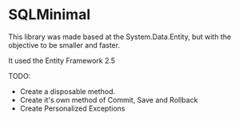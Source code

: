 # SQLMinimal

This library was made based at the System.Data.Entity, but with the objective to be smaller and faster.

It used the Entity Framework 2.5

TODO: 
  * Create a disposable method.
  * Create it's own method of Commit, Save and Rollback
  * Create Personalized Exceptions
